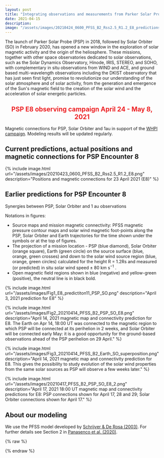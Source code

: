 ```yaml
---
layout: post
title: "Integrating observations and measurements from Parker Solar Probe, Solar Orbiter, and other space- and ground-based observatories"
date: 2021-04-15
description: 
image: "/assets/images/20210424_0600_PFSS_B2_Rss2.5_R1.2_E8_predictions_2.png"
---
```

The launch of Parker Solar Probe (PSP) in 2018, followed by Solar Orbiter (SO) in February 2020, has opened a new window in the exploration of solar magnetic activity and the origin of the heliosphere. These missions, together with other space observatories dedicated to solar observations, such as the Solar Dynamics Observatory, Hinode, IRIS, STEREO, and SOHO, with complementary in situ observations from WIND and ACE, and ground based multi-wavelength observations including the DKIST observatory that has just seen first light, promise to revolutionize our understanding of the solar atmosphere and of solar activity, from the generation and emergence of the Sun's magnetic field to the creation of the solar wind and the acceleration of solar energetic particles.

<h2 style="color: #ed2124; text-align: center;">PSP E8 observing campaign April 24 - May 8, 2021</h2>

Magnetic connections for PSP, Solar Orbiter and 1au in support of the [WHPI campaign](https://whpi.hao.ucar.edu/whpi_campaign-psp8p.php). Modeling results will be updated regularly.

## Current predictions, actual positions and magnetic connections for PSP Encounter 8
{% include image.html url="/assets/images/20210423_0600_PFSS_B2_Rss2.5_R1.2_E8.png" description="Positions and magnetic connections for 23 April 2021 (E8)" %}

## Earlier predictions for PSP Encounter 8

Synergies between PSP, Solar Orbiter and 1 au observations 

Notations in figures:
  - Source maps and mission magnetic connectivity: PFSS magnetic pressure contour maps and solar wind magnetic foot-points along the PSP, Solar Orbiter and Earth trajectories for the time shown under the symbols or at the top of figures.
  - The projection of a mission location - PSP (blue diamond), Solar Orbiter (orange square), Earth (green circle) on the source surface (blue, orange, green crosses) and down to the solar wind source region (blue, orange, green circles) calculated for the height R = 1.2Rs and measured (or predicted)  in situ solar wind speed ± 80 km s<sup>−1</sup> .
  - Open magnetic ﬁeld regions shown in blue (negative) and yellow-green (positive), the neutral line is in black bold.

{% include image.html url="/assets/images/Fig1_E8_predictiton11_PSP_SO.png" description="April 3, 2021 prediction for E8" %}

{% include image.html url="/assets/images/Fig2_20210414_PFSS_B2_PSP_SO_E8.png" description="April 14, 2021 magnetic map and connectivity prediction for E8. The Earth on Apr 14, 18:00 UT was connected to the magnetic region to which PSP will be connected at its perihelion in 2 weeks, and Solar Orbiter will be connected early May: it is a good opportunity for the ground-based observations ahead of the PSP perihelion on 29 April." %}

{% include image.html url="/assets/images/Fig3_20210414_PFSS_B2_Earth_SO_superposition.png" description="April 14, 2021 magnetic map and connectivity prediction for E8. This gives the possibility to study evolution of the  solar wind properties from the same solar sources as PSP will observe a few weeks later." %}

{% include image.html url="/assets/images/20210417_PFSS_B2_PSP_SO_E8_2.png" description="April 17, 2021 18:00 UT magnetic map and connectivity predictions for E8: PSP connections shown for April 17, 28 and 29; Solar Orbiter connections shown for April 17." %}

## About our modeling
We use the PFSS model developed by [Schrijver & De Rosa (2003)](https://ui.adsabs.harvard.edu/abs/2003SoPh..212..165S).
For further details see Section 2 in [Panasenco et al. (2020)](https://ui.adsabs.harvard.edu/abs/2020ApJS..246...54P).

{% raw  %}
<p></p>
<p></p>
<textarea id="bibtex_input" style="display:none;">
@ARTICLE{2020ApJS..246...54P,
 doi={10.3847/1538-4365/ab61f4},
  url={https://ui.adsabs.harvard.edu/link_gateway/2020ApJS..246...54P/doi:10.3847/1538-4365/ab61f4},
       author = {{Panasenco}, O and {Velli}, M and {D'Amicis}, R and {Shi}, C and {R{\'e}ville}, V and {Bale}, SD and {Badman}, ST and {Kasper}, J and {Korreck}, K and {Bonnell}, JW. and {Wit}, D and {Goetz}, K and {Harvey}, PR and {MacDowall}, RJ and {Malaspina}, DM and {Pulupa}, M and {Case}, AW and {Larson}, D and {Livi}, R and {Stevens}, M and {Whittlesey}, P},
        title = "{Exploring Solar Wind Origins and Connecting Plasma Flows from the Parker Solar Probe to 1 au: Nonspherical Source Surface and Alfv{\'e}nic Fluctuations}",
      journal = {\apjs},
     keywords = {1693, 1873, 23, 1544, 1475, 1503, 1483, 1872, 1484, 310, 1486, 1495},
         year = 2020,
        month = feb,
       volume = {246},
       number = {2},
          eid = {54},
        pages = {54},
          doi = {10.3847/1538-4365/ab61f4},
       adsurl = {https://ui.adsabs.harvard.edu/abs/2020ApJS..246...54P},
      adsnote = {Provided by the SAO/NASA Astrophysics Data System}
}
@ARTICLE{2003SoPh..212..165S,
doi={10.1023/A:1022908504100},
url={https://ui.adsabs.harvard.edu/link_gateway/2003SoPh..212..165S/doi:10.1023/A:1022908504100},
       author = {{Schrijver}, CJ and {De Rosa}, ML},
        title = "{Photospheric and heliospheric magnetic fields}",
      journal = {\solphys},
         year = 2003,
        month = jan,
       volume = {212},
       number = {1},
        pages = {165-200},
          doi = {10.1023/A:1022908504100},
       adsurl = {https://ui.adsabs.harvard.edu/abs/2003SoPh..212..165S},
      adsnote = {Provided by the SAO/NASA Astrophysics Data System}
}
@article{velli2020understanding,
  doi={10.1051/0004-6361/202038245},
  url={https://ui.adsabs.harvard.edu/link_gateway/2020A&A...642A...4V/doi:10.1051/0004-6361/202038245},
  title={Understanding the origins of the heliosphere: integrating observations and measurements from Parker Solar Probe, Solar Orbiter, and other space-and ground-based observatories},
  author={Velli, M and Harra, Louise K and Vourlidas, Angelos and Schwadron, N and Panasenco, O and Liewer, PC and M{\"u}ller, D and Zouganelis, I and St Cyr, OC and Gilbert, H and others},
  journal={Astronomy \& Astrophysics},
  volume={642},
  pages={A4},
  year={2020},
  publisher={EDP Sciences}
}
</textarea>
<script type="text/javascript" src="https://cdn.jsdelivr.net/gh/pcooksey/bibtex-js/src/bibtex_js.js"></script>
<div id="bibtex_display"></div>
{% endraw  %}
